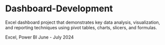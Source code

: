 # Dashboard-Development
Excel dashboard project that demonstrates key data analysis, visualization, and reporting techniques using pivot tables, charts, slicers, and formulas. 

Excel, Power BI 
June - July 2024 
